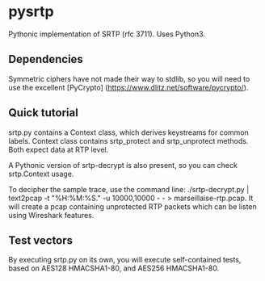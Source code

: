 # pysrtp
Pythonic implementation of SRTP (rfc 3711). Uses Python3.

## Dependencies
Symmetric ciphers have not made their way to stdlib, so you will need to use the excellent [PyCrypto] (https://www.dlitz.net/software/pycrypto/).

## Quick tutorial
srtp.py contains a Context class, which derives keystreams for common labels. Context class contains srtp_protect and srtp_unprotect methods. Both expect data at RTP level.

A Pythonic version of srtp-decrypt is also present, so you can check srtp.Context usage.

To decipher the sample trace, use the command line: ./srtp-decrypt.py | text2pcap -t "%H:%M:%S." -u 10000,10000 - - > marseillaise-rtp.pcap. It will create a pcap containing unprotected RTP packets which can be listen using Wireshark features.

## Test vectors
By executing srtp.py on its own, you will execute self-contained tests, based on AES128 HMACSHA1-80, and AES256 HMACSHA1-80.
